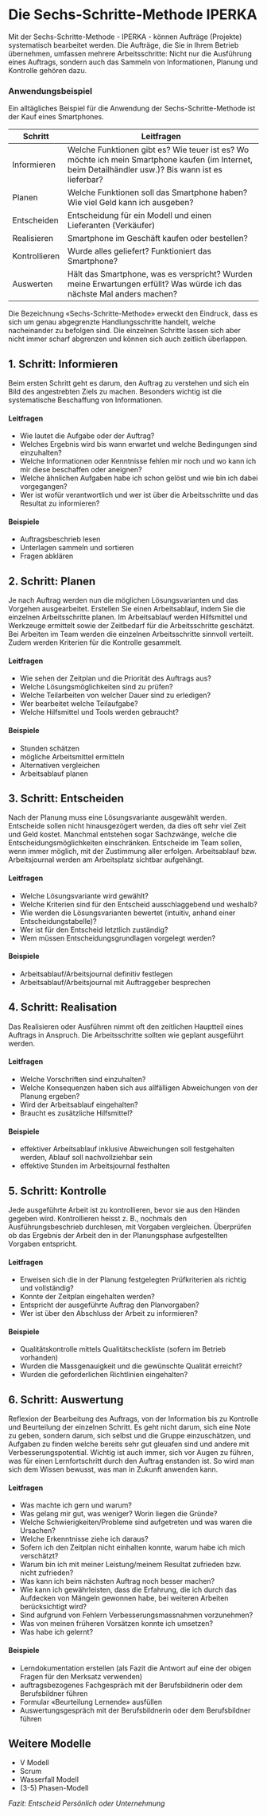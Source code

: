 # Die Sechs-Schritte-Methode IPERKA

Mit der Sechs-Schritte-Methode - IPERKA - können Aufträge (Projekte) systematisch bearbeitet werden. 
Die Aufträge, die Sie in Ihrem Betrieb übernehmen, umfassen mehrere Arbeitsschritte: Nicht nur 
die Ausführung eines Auftrags, sondern auch das Sammeln von Informationen, Planung und Kontrolle 
gehören dazu. 

### Anwendungsbeispiel

Ein alltägliches Beispiel für die Anwendung der Sechs-Schritte-Methode ist der Kauf eines Smartphones. 

| Schritt        | Leitfragen                                                                                                                                           |
|----------------|------------------------------------------------------------------------------------------------------------------------------------------------------|
| Informieren    | Welche Funktionen gibt es? Wie teuer ist es? Wo möchte ich mein Smartphone kaufen (im Internet, beim Detailhändler usw.)? Bis wann ist es lieferbar?  |
| Planen         | Welche Funktionen soll das Smartphone haben? Wie viel Geld kann ich ausgeben?                                                                           |
| Entscheiden    | Entscheidung für ein Modell und einen Lieferanten (Verkäufer)                                                                                      |
| Realisieren    | Smartphone im Geschäft kaufen oder bestellen?                                                                                                             |
| Kontrollieren  | Wurde alles geliefert? Funktioniert das Smartphone?                                                                                                       |
| Auswerten      | Hält das Smartphone, was es verspricht? Wurden meine Erwartungen erfüllt? Was würde ich das nächste Mal anders machen?     

Die Bezeichnung «Sechs-Schritte-Methode» erweckt den Eindruck, dass es sich um genau abgegrenzte 
Handlungsschritte handelt, welche nacheinander zu befolgen sind. Die einzelnen Schritte lassen sich aber 
nicht immer scharf abgrenzen und können sich auch zeitlich überlappen. 

## 1. Schritt: Informieren

Beim ersten Schritt geht es darum, den Auftrag zu verstehen und sich ein Bild des angestrebten Ziels zu machen. Besonders wichtig ist die systematische Beschaffung von Informationen. 

#### Leitfragen 
* Wie lautet die Aufgabe oder der Auftrag? 
* Welches Ergebnis wird bis wann erwartet und welche Bedingungen sind einzuhalten? 
* Welche Informationen oder Kenntnisse fehlen mir noch und wo kann ich mir diese beschaffen oder aneignen? 
* Welche ähnlichen Aufgaben habe ich schon gelöst und wie bin ich dabei vorgegangen? 
* Wer ist wofür verantwortlich und wer ist über die Arbeitsschritte und das Resultat zu informieren? 

#### Beispiele 
* Auftragsbeschrieb lesen 
* Unterlagen sammeln und sortieren
* Fragen abklären 

## 2. Schritt: Planen
Je nach Auftrag werden nun die möglichen Lösungsvarianten und das Vorgehen ausgearbeitet. Erstellen Sie einen Arbeitsablauf, indem Sie die einzelnen Arbeitsschritte planen. Im Arbeitsablauf werden Hilfsmittel und Werkzeuge ermittelt sowie der Zeitbedarf für die Arbeitsschritte geschätzt. Bei Arbeiten im Team werden die einzelnen Arbeitsschritte sinnvoll verteilt. Zudem werden Kriterien für die Kontrolle gesammelt. 

#### Leitfragen 
* Wie sehen der Zeitplan und die Priorität des Auftrags aus? 
* Welche Lösungsmöglichkeiten sind zu prüfen? 
* Welche Teilarbeiten von welcher Dauer sind zu erledigen? 
* Wer bearbeitet welche Teilaufgabe? 
* Welche Hilfsmittel und Tools werden gebraucht? 

#### Beispiele 
* Stunden schätzen 
* mögliche Arbeitsmittel ermitteln 
* Alternativen vergleichen 
* Arbeitsablauf planen

## 3. Schritt: Entscheiden
Nach der Planung muss eine Lösungsvariante ausgewählt werden. Entscheide sollen nicht hinausgezögert werden, da dies oft sehr viel Zeit und Geld kostet. Manchmal entstehen sogar Sachzwänge, welche die Entscheidungsmöglichkeiten einschränken. Entscheide im Team sollen, wenn immer möglich, mit der Zustimmung aller erfolgen. Arbeitsablauf bzw. Arbeitsjournal werden am Arbeitsplatz sichtbar aufgehängt. 

#### Leitfragen 
* Welche Lösungsvariante wird gewählt? 
* Welche Kriterien sind für den Entscheid ausschlaggebend und weshalb? 
* Wie werden die Lösungsvarianten bewertet (intuitiv, anhand einer Entscheidungstabelle)? 
* Wer ist für den Entscheid letztlich zuständig? 
* Wem müssen Entscheidungsgrundlagen vorgelegt werden? 

#### Beispiele 
* Arbeitsablauf/Arbeitsjournal definitiv festlegen 
* Arbeitsablauf/Arbeitsjournal mit Auftraggeber besprechen 

## 4. Schritt: Realisation
Das Realisieren oder Ausführen nimmt oft den zeitlichen Hauptteil eines Auftrags in Anspruch. Die Arbeitsschritte sollten wie geplant ausgeführt werden.

#### Leitfragen 
* Welche Vorschriften sind einzuhalten? 
* Welche Konsequenzen haben sich aus allfälligen Abweichungen von der Planung ergeben? 
* Wird der Arbeitsablauf eingehalten?
* Braucht es zusätzliche Hilfsmittel? 
 
#### Beispiele 
* effektiver Arbeitsablauf inklusive Abweichungen soll festgehalten werden, Ablauf soll nachvollziehbar sein 
* effektive Stunden im Arbeitsjournal festhalten  

## 5. Schritt: Kontrolle
Jede ausgeführte Arbeit ist zu kontrollieren, bevor sie aus den Händen gegeben wird. Kontrollieren heisst z. B., nochmals den Ausführungsbeschrieb durchlesen, mit Vorgaben vergleichen.  Überprüfen ob das Ergebnis der Arbeit den in der Planungsphase aufgestellten Vorgaben entspricht. 

#### Leitfragen 
* Erweisen sich die in der Planung festgelegten Prüfkriterien als richtig und vollständig? 
* Konnte der Zeitplan eingehalten werden? 
* Entspricht der ausgeführte Auftrag den Planvorgaben? 
* Wer ist über den Abschluss der Arbeit zu informieren? 

#### Beispiele 
* Qualitätskontrolle mittels Qualitätscheckliste (sofern im Betrieb vorhanden) 
* Wurden die Massgenauigkeit und die gewünschte Qualität erreicht? 
* Wurden die geforderlichen Richtlinien eingehalten? 

## 6. Schritt: Auswertung
Reflexion der Bearbeitung des Auftrags, von der Information bis zu Kontrolle und Beurteilung der einzelnen Schritt. Es geht nicht darum, sich eine Note zu geben, sondern darum, sich selbst und die Gruppe einzuschätzen, und Aufgaben zu finden welche bereits sehr gut gleuafen sind und andere mit Verbesserungspotential. Wichtig ist auch immer, sich vor Augen zu führen, was für einen Lernfortschritt durch den Auftrag enstanden ist. So wird man sich dem Wissen bewusst, was man in Zukunft anwenden kann.

#### Leitfragen 
* Was machte ich gern und warum? 
* Was gelang mir gut, was weniger? Worin liegen die Gründe? 
* Welche Schwierigkeiten/Probleme sind aufgetreten und was waren die Ursachen? 
* Welche Erkenntnisse ziehe ich daraus? 
* Sofern ich den Zeitplan nicht einhalten konnte, warum habe ich mich verschätzt? 
* Warum bin ich mit meiner Leistung/meinem Resultat zufrieden bzw. nicht zufrieden? 
* Was kann ich beim nächsten Auftrag noch besser machen? 
* Wie kann ich gewährleisten, dass die Erfahrung, die ich durch das Aufdecken von Mängeln gewonnen habe, bei weiteren Arbeiten berücksichtigt wird? 
* Sind aufgrund von Fehlern Verbesserungsmassnahmen vorzunehmen? 
* Was von meinen früheren Vorsätzen konnte ich umsetzen? 
* Was habe ich gelernt? 

#### Beispiele 
* Lerndokumentation erstellen (als Fazit die Antwort auf eine der obigen Fragen für den Merksatz verwenden) 
* auftragsbezogenes Fachgespräch mit der Berufsbildnerin oder dem Berufsbildner führen 
* Formular «Beurteilung Lernende» ausfüllen 
* Auswertungsgespräch mit der Berufsbildnerin oder dem Berufsbildner führen 

## Weitere Modelle
* V Modell
* Scrum
* Wasserfall Modell
* (3-5) Phasen-Modell

*Fazit: Entscheid Persönlich oder Unternehmung*